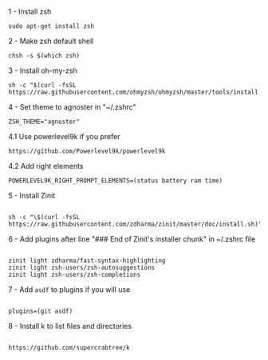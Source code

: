 1 - Install zsh

```
sudo apt-get install zsh
```

2 - Make zsh default shell

```
chsh -s $(which zsh)
```

3 - Install oh-my-zsh

```
sh -c "$(curl -fsSL https://raw.githubusercontent.com/ohmyzsh/ohmyzsh/master/tools/install.sh)"
```

4 - Set theme to agnoster in "~/.zshrc"

```
ZSH_THEME="agnoster"
```

4.1 Use powerlevel9k if you prefer

```
https://github.com/Powerlevel9k/powerlevel9k
```

4.2 Add right elements

```
POWERLEVEL9K_RIGHT_PROMPT_ELEMENTS=(status battery ram time)
```

5 - Install Zinit

```

sh -c "\$(curl -fsSL https://raw.githubusercontent.com/zdharma/zinit/master/doc/install.sh)"

```

6 - Add plugins after line "### End of Zinit's installer chunk" in ~/.zshrc file

```

zinit light zdharma/fast-syntax-highlighting
zinit light zsh-users/zsh-autosuggestions
zinit light zsh-users/zsh-completions

```

7 - Add `asdf` to plugins if you will use

```

plugins=(git asdf)

```

8 - Install k to list files and directories

```

https://github.com/supercrabtree/k

```

```

```
